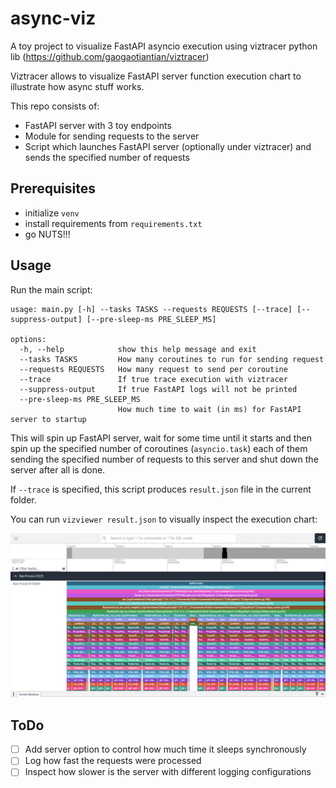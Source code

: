 # async-viz

A toy project to visualize FastAPI asyncio execution using viztracer
python lib (https://github.com/gaogaotiantian/viztracer)

Viztracer allows to visualize FastAPI server function execution chart
to illustrate how async stuff works.

This repo consists of:

- FastAPI server with 3 toy endpoints
- Module for sending requests to the server
- Script which launches FastAPI server (optionally under viztracer) 
and sends the specified number of requests

## Prerequisites

- initialize `venv`
- install requirements from `requirements.txt`
- go NUTS!!!

## Usage

Run the main script:

```
usage: main.py [-h] --tasks TASKS --requests REQUESTS [--trace] [--suppress-output] [--pre-sleep-ms PRE_SLEEP_MS]

options:
  -h, --help            show this help message and exit
  --tasks TASKS         How many coroutines to run for sending request
  --requests REQUESTS   How many request to send per coroutine
  --trace               If true trace execution with viztracer
  --suppress-output     If true FastAPI logs will not be printed
  --pre-sleep-ms PRE_SLEEP_MS
                        How much time to wait (in ms) for FastAPI server to startup
```

This will spin up FastAPI server, wait for some time until it starts
and then spin up the specified number of coroutines (`asyncio.task`)
each of them sending the specified number of requests to this server
and shut down the server after all is done.

If `--trace` is specified, this script produces `result.json` file
in the current folder.

You can run `vizviewer result.json` to visually inspect the execution
chart:

![trace](trace.png)

## ToDo

- [ ] Add server option to control how much time it sleeps 
synchronously
- [ ] Log how fast the requests were processed
- [ ] Inspect how slower is the server with different logging 
configurations
